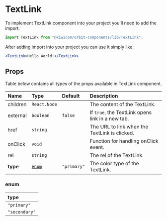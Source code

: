 # TextLink
To implement TextLink component into your project you'll need to add the import:
```jsx
import TextLink from "@kiwicom/orbit-components/lib/TextLink";
```
After adding import into your project you can use it simply like:
```jsx
<TextLink>Hello World!</TextLink>
```
## Props
Table below contains all types of the props available in TextLink component.

| Name          | Type                  | Default         | Description                      |
| :------------ | :---------------------| :-------------- | :------------------------------- |
| children      | `React.Node`          |                 | The content of the TextLink.
| external      | `boolean`             | `false`         | If `true`, the TextLink opens link in a new tab.
| href          | `string`              |                 | The URL to link when the TextLink is clicked.
| onClick       | `void`                |                 | Function for handling onClick event.
| rel           | `string`              |                 | The rel of the TextLink.
| **type**      | [`enum`](#enum)       | `"primary"`     | The color type of the TextLink.

### enum

| type          |
| :------------ |
| `"primary"`   |
| `"secondary"` |
